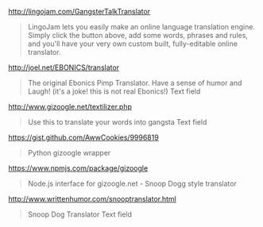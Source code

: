 
http://lingojam.com/GangsterTalkTranslator
> LingoJam lets you easily make an online language translation engine. Simply click the button above, add some words, phrases and rules, and you'll have your very own custom built, fully-editable online translator.

http://joel.net/EBONICS/translator
> The original Ebonics Pimp Translator. Have a sense of humor and Laugh! (it's a joke! this is not real Ebonics!)
Text field

http://www.gizoogle.net/textilizer.php
> Use this to translate your words into gangsta
Text field

https://gist.github.com/AwwCookies/9996819
> Python gizoogle wrapper

https://www.npmjs.com/package/gizoogle
> Node.js interface for gizoogle.net - Snoop Dogg style translator

http://www.writtenhumor.com/snooptranslator.html
> Snoop Dog Translator
Text field
